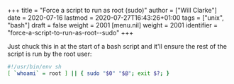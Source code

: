 +++
title = "Force a script to run as root (sudo)"
author = ["Will Clarke"]
date = 2020-07-16
lastmod = 2020-07-27T16:43:26+01:00
tags = ["unix", "bash"]
draft = false
weight = 2001
[menu.nil]
  weight = 2001
  identifier = "force-a-script-to-run-as-root--sudo"
+++

Just chuck this in at the start of a bash script and it'll ensure the rest of the script is run by the root user:

```sh
#!/usr/bin/env sh
[ `whoami` = root ] || { sudo "$0" "$@"; exit $?; }
```
